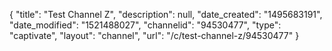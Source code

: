 {
    "title": "Test Channel Z",
    "description": null,
    "date_created": "1495683191",
    "date_modified": "1521488027",
    "channelid": "94530477",
    "type": "captivate",
    "layout": "channel",
    "url": "\/c\/test-channel-z\/94530477"
}